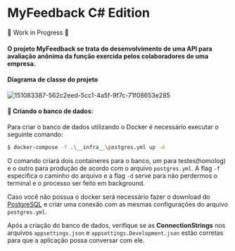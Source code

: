 # MyFeedback C# Edition

🚧 Work in Progress 🚧

#### O projeto MyFeedback se trata do desenvolvimento de uma API para avaliação anônima da função exercida pelos colaboradores de uma empresa.

#### Diagrama de classe do projeto

![151083387-562c2eed-5cc1-4a5f-9f7c-71f08653e285](https://user-images.githubusercontent.com/86964732/152419189-26aa9b72-34d3-4fa1-af2a-8b40462f7d37.png)

#### 🎲 Criando o banco de dados:

Para criar o banco de dados utilizando o Docker é necessário executar o seguinte comando:

```bash
$ docker-compose -f .\__infra__\postgres.yml up -d
```
O comando criará dois containeres para o banco, um para testes(homolog) e o outro para produção de acordo com o arquivo `postgres.yml`. A flag `-f` especifica o caminho do arquivo e a flag `-d` serve para não perdermos o terminal e o processo ser feito em background.

Caso você não possua o docker será necessário fazer o download do [PostgreSQL](https://www.postgresql.org/download/) e criar uma conexão com as mesmas configurações do arquivo `postgres.yml`.

Após a criação do banco de dados, verifique se as **ConnectionStrings** nos arquivos `appsettings.json` e `appsettings.Development.json` estão corretas para que a aplicação possa conversar com ele.
